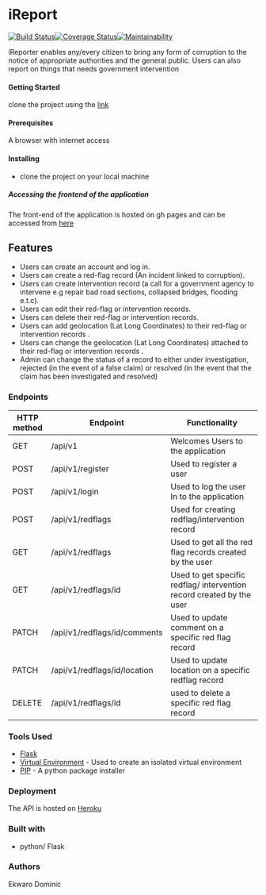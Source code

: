 # iReport
[![Build Status](https://travis-ci.org/ekwaro/iReport.svg?branch=challenge2)](https://travis-ci.org/ekwaro/iReport)[![Coverage Status](https://coveralls.io/repos/github/ekwaro/iReport/badge.svg?branch=challenge2)](https://coveralls.io/github/ekwaro/iReport?branch=challenge2)[![Maintainability](https://api.codeclimate.com/v1/badges/799e1be4bc2558b1c47e/maintainability)](https://codeclimate.com/github/ekwaro/iReport/maintainability)

iReporter enables
any/every citizen to bring any form of corruption to the notice of appropriate authorities and the
general public. Users can also report on things that needs government intervention

#### Getting Started
clone the project using the [link](https://github.com/ekwaro/iReport.git)
#### Prerequisites

 A browser with internet access
#### Installing
* clone the project on your local machine

##### Accessing the frontend of the application
The front-end of the application is hosted on gh pages and can be accessed from [here]( https://ekwaro.github.io/iReport/UI/home.html)

## Features
* Users can create an account and log in.
* Users can create a red-flag record (An incident linked to corruption).
* Users can create intervention record (a call for a government agency to intervene e.g
repair bad road sections, collapsed bridges, flooding e.t.c).
* Users can edit their red-flag or intervention records.
* Users can delete their red-flag or intervention records.
* Users can add geolocation (Lat Long Coordinates) to their red-flag or intervention
records .
* Users can change the geolocation (Lat Long Coordinates) attached to their red-flag or
intervention records .
* Admin can change the status of a record to either under investigation, rejected (in the
event of a false claim) or resolved (in the event that the claim has been investigated and resolved)

### Endpoints

HTTP method | Endpoint| Functionality
-------------|---------|-------------
GET|/api/v1| Welcomes Users to the application
POST|/api/v1/register| Used to register a user
POST|/api/v1/login| Used to log the user In to the application
POST|/api/v1/redflags| Used for creating redflag/intervention record
GET|/api/v1/redflags| Used to get all the red flag records created by the user
GET|/api/v1/redflags/id| Used to get specific redflag/ intervention record created by the user
PATCH|/api/v1/redflags/id/comments| Used to update comment on a specific red flag record
PATCH|/api/v1/redflags/id/location| Used to update location on a specific redflag record
DELETE|/api/v1/redflags/id| used to delete a specific red flag record


### Tools Used
 * [Flask](http://flask.pocoo.org/)
 * [Virtual Environment](https://virtualenv.pypa.io/en/stable/) - Used to create an isolated virtual environment
 * [PIP](https://pip.pypa.io/en/stable/) - A python package installer
 
 ### Deployment
 
 The API is hosted on [Heroku](https://gob.herokuapp.com/api/v1)
 
 ### Built with 
 * python/ Flask
 ### Authors
 Ekwaro Dominic

